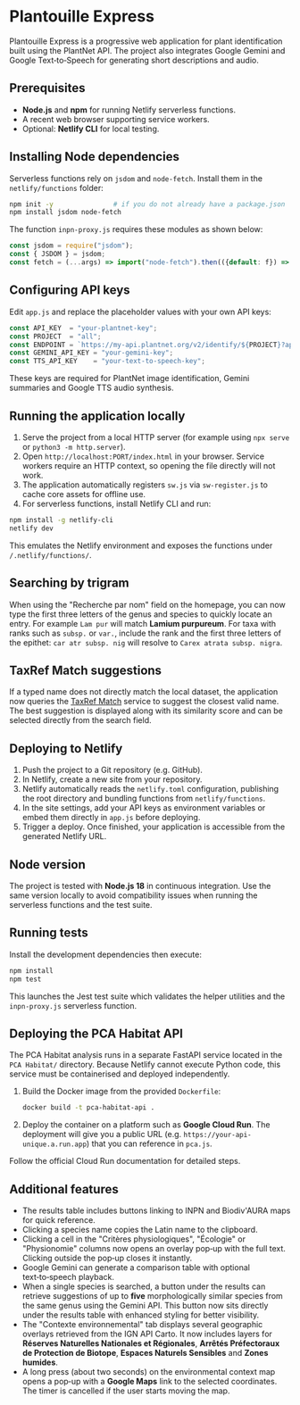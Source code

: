 # Plantouille Express

Plantouille Express is a progressive web application for plant identification built using the PlantNet API. The project also integrates Google Gemini and Google Text‑to‑Speech for generating short descriptions and audio.

## Prerequisites

- **Node.js** and **npm** for running Netlify serverless functions.
- A recent web browser supporting service workers.
- Optional: **Netlify CLI** for local testing.

## Installing Node dependencies

Serverless functions rely on `jsdom` and `node-fetch`. Install them in the `netlify/functions` folder:

```bash
npm init -y               # if you do not already have a package.json
npm install jsdom node-fetch
```

The function `inpn-proxy.js` requires these modules as shown below:

```javascript
const jsdom = require("jsdom");
const { JSDOM } = jsdom;
const fetch = (...args) => import("node-fetch").then(({default: f}) => f(...args));
```

## Configuring API keys

Edit `app.js` and replace the placeholder values with your own API keys:

```javascript
const API_KEY  = "your-plantnet-key";
const PROJECT  = "all";
const ENDPOINT = `https://my-api.plantnet.org/v2/identify/${PROJECT}?api-key=${API_KEY}`;
const GEMINI_API_KEY = "your-gemini-key";
const TTS_API_KEY    = "your-text-to-speech-key";
```

These keys are required for PlantNet image identification, Gemini summaries and Google TTS audio synthesis.

## Running the application locally

1. Serve the project from a local HTTP server (for example using `npx serve` or `python3 -m http.server`).
2. Open `http://localhost:PORT/index.html` in your browser. Service workers require an HTTP context, so opening the file directly will not work.
3. The application automatically registers `sw.js` via `sw-register.js` to cache core assets for offline use.
4. For serverless functions, install Netlify CLI and run:

```bash
npm install -g netlify-cli
netlify dev
```

This emulates the Netlify environment and exposes the functions under `/.netlify/functions/`.

## Searching by trigram

When using the "Recherche par nom" field on the homepage, you can now type the
first three letters of the genus and species to quickly locate an entry. For
example `Lam pur` will match **Lamium purpureum**. For taxa with ranks such as
`subsp.` or `var.`, include the rank and the first three letters of the epithet:
`car atr subsp. nig` will resolve to `Carex atrata subsp. nigra`.

## TaxRef Match suggestions

If a typed name does not directly match the local dataset, the application now
queries the [TaxRef Match](https://taxref.mnhn.fr/taxref-match) service to
suggest the closest valid name. The best suggestion is displayed along with its
similarity score and can be selected directly from the search field.

## Deploying to Netlify

1. Push the project to a Git repository (e.g. GitHub).
2. In Netlify, create a new site from your repository.
3. Netlify automatically reads the `netlify.toml` configuration, publishing the root directory and bundling functions from `netlify/functions`.
4. In the site settings, add your API keys as environment variables or embed them directly in `app.js` before deploying.
5. Trigger a deploy. Once finished, your application is accessible from the generated Netlify URL.

## Node version

The project is tested with **Node.js 18** in continuous integration. Use the same
version locally to avoid compatibility issues when running the serverless
functions and the test suite.

## Running tests

Install the development dependencies then execute:

```bash
npm install
npm test
```

This launches the Jest test suite which validates the helper utilities and the
`inpn-proxy.js` serverless function.

## Deploying the PCA Habitat API

The PCA Habitat analysis runs in a separate FastAPI service located in the
`PCA Habitat/` directory. Because Netlify cannot execute Python code, this
service must be containerised and deployed independently.

1. Build the Docker image from the provided `Dockerfile`:

   ```bash
   docker build -t pca-habitat-api .
   ```

2. Deploy the container on a platform such as **Google Cloud Run**. The
   deployment will give you a public URL (e.g. `https://your-api-unique.a.run.app`)
   that you can reference in `pca.js`.

Follow the official Cloud Run documentation for detailed steps.

## Additional features

- The results table includes buttons linking to INPN and Biodiv'AURA maps for
  quick reference.
- Clicking a species name copies the Latin name to the clipboard.
- Clicking a cell in the "Critères physiologiques", "Écologie" or "Physionomie"
  columns now opens an overlay pop‑up with the full text. Clicking outside the
  pop‑up closes it instantly.
- Google Gemini can generate a comparison table with optional text‑to‑speech
  playback.
- When a single species is searched, a button under the results can retrieve
  suggestions of up to **five** morphologically similar species from the same
  genus using the Gemini API. This button now sits directly under the results
  table with enhanced styling for better visibility.
- The "Contexte environnemental" tab displays several geographic overlays
  retrieved from the IGN API Carto. It now includes layers for **Réserves
  Naturelles Nationales et Régionales**, **Arrêtés Préfectoraux de Protection de
  Biotope**, **Espaces Naturels Sensibles** and **Zones humides**.
- A long press (about two seconds) on the environmental context map opens a
  pop‑up with a **Google Maps** link to the selected coordinates. The timer is
  cancelled if the user starts moving the map.

